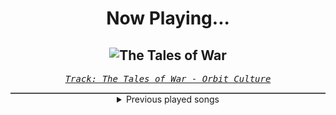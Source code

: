 <div align="center"> 
<h1>Now Playing...</h1>

![The Tales of War](https://i.scdn.co/image/ab67616d00001e0296346cab11f013f6115fbbb6)
--
_<samp><a href="https://open.spotify.com/track/1hOOJBNK0fuRIyEytMkx07">Track: The Tales of War - Orbit Culture</a></samp>_

<div style="border: 1px #4B5054 solid"></div>
<details>
  <summary>
    Previous played songs
  </summary>
  <table>
    <thead>
      <tr>
        <th>
          Artist
        </th>
        <th>
          Song
        </th>
        <th>
          Link
        </th>
      </tr>
    </thead>
    <tbody>
      <tr><td>Orbit Culture</td><td>The Tales of War</td><td><a href="https://open.spotify.com/track/1hOOJBNK0fuRIyEytMkx07">https://open.spotify.com/track/1hOOJBNK0fuRIyEytMkx07</a></td></tr><tr><td>Orbit Culture</td><td>The Tales of War</td><td><a href="https://open.spotify.com/track/1hOOJBNK0fuRIyEytMkx07">https://open.spotify.com/track/1hOOJBNK0fuRIyEytMkx07</a></td></tr><tr><td>Orbit Culture</td><td>The Tales of War</td><td><a href="https://open.spotify.com/track/1hOOJBNK0fuRIyEytMkx07">https://open.spotify.com/track/1hOOJBNK0fuRIyEytMkx07</a></td></tr><tr><td>Orbit Culture</td><td>The Tales of War</td><td><a href="https://open.spotify.com/track/1hOOJBNK0fuRIyEytMkx07">https://open.spotify.com/track/1hOOJBNK0fuRIyEytMkx07</a></td></tr><tr><td>Fit For A King</td><td>Keeping Secrets</td><td><a href="https://open.spotify.com/track/2Y3sMx4qn7bq8mjzSpywmd">https://open.spotify.com/track/2Y3sMx4qn7bq8mjzSpywmd</a></td></tr><tr><td>Fit For A King</td><td>TECHNIUM</td><td><a href="https://open.spotify.com/track/5wIrkLPSRfP3C5m9lJUZnI">https://open.spotify.com/track/5wIrkLPSRfP3C5m9lJUZnI</a></td></tr><tr><td>Fit For A King</td><td>No Tomorrow</td><td><a href="https://open.spotify.com/track/0UZjd32VSW5KuI8kSHOVhK">https://open.spotify.com/track/0UZjd32VSW5KuI8kSHOVhK</a></td></tr><tr><td>Fit For A King</td><td>Keeping Secrets</td><td><a href="https://open.spotify.com/track/2Y3sMx4qn7bq8mjzSpywmd">https://open.spotify.com/track/2Y3sMx4qn7bq8mjzSpywmd</a></td></tr><tr><td>Fit For A King</td><td>TECHNIUM</td><td><a href="https://open.spotify.com/track/5wIrkLPSRfP3C5m9lJUZnI">https://open.spotify.com/track/5wIrkLPSRfP3C5m9lJUZnI</a></td></tr><tr><td>Dayseeker</td><td>Pale Moonlight</td><td><a href="https://open.spotify.com/track/1IQA1li1Io3D5WY6RNekD6">https://open.spotify.com/track/1IQA1li1Io3D5WY6RNekD6</a></td></tr><tr><td>Orbit Culture</td><td>The Tales of War</td><td><a href="https://open.spotify.com/track/1hOOJBNK0fuRIyEytMkx07">https://open.spotify.com/track/1hOOJBNK0fuRIyEytMkx07</a></td></tr><tr><td>Orbit Culture</td><td>The Tales of War</td><td><a href="https://open.spotify.com/track/1hOOJBNK0fuRIyEytMkx07">https://open.spotify.com/track/1hOOJBNK0fuRIyEytMkx07</a></td></tr><tr><td>Orbit Culture</td><td>The Tales of War</td><td><a href="https://open.spotify.com/track/1hOOJBNK0fuRIyEytMkx07">https://open.spotify.com/track/1hOOJBNK0fuRIyEytMkx07</a></td></tr><tr><td>Orbit Culture</td><td>The Tales of War</td><td><a href="https://open.spotify.com/track/1hOOJBNK0fuRIyEytMkx07">https://open.spotify.com/track/1hOOJBNK0fuRIyEytMkx07</a></td></tr><tr><td>Orbit Culture</td><td>The Tales of War</td><td><a href="https://open.spotify.com/track/1hOOJBNK0fuRIyEytMkx07">https://open.spotify.com/track/1hOOJBNK0fuRIyEytMkx07</a></td></tr><tr><td>Orbit Culture</td><td>The Tales of War</td><td><a href="https://open.spotify.com/track/1hOOJBNK0fuRIyEytMkx07">https://open.spotify.com/track/1hOOJBNK0fuRIyEytMkx07</a></td></tr><tr><td>Orbit Culture</td><td>The Tales of War</td><td><a href="https://open.spotify.com/track/1hOOJBNK0fuRIyEytMkx07">https://open.spotify.com/track/1hOOJBNK0fuRIyEytMkx07</a></td></tr><tr><td>Orbit Culture</td><td>The Tales of War</td><td><a href="https://open.spotify.com/track/1hOOJBNK0fuRIyEytMkx07">https://open.spotify.com/track/1hOOJBNK0fuRIyEytMkx07</a></td></tr><tr><td>Orbit Culture</td><td>The Tales of War</td><td><a href="https://open.spotify.com/track/1hOOJBNK0fuRIyEytMkx07">https://open.spotify.com/track/1hOOJBNK0fuRIyEytMkx07</a></td></tr><tr><td>Orbit Culture</td><td>The Tales of War</td><td><a href="https://open.spotify.com/track/1hOOJBNK0fuRIyEytMkx07">https://open.spotify.com/track/1hOOJBNK0fuRIyEytMkx07</a></td></tr>
    </tbody>
  </table>
</details>

</div>
